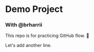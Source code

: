 # Demo Project

### With @brharrii

This repo is for practicing GitHub flow. :tada:

Let's add another line. 
